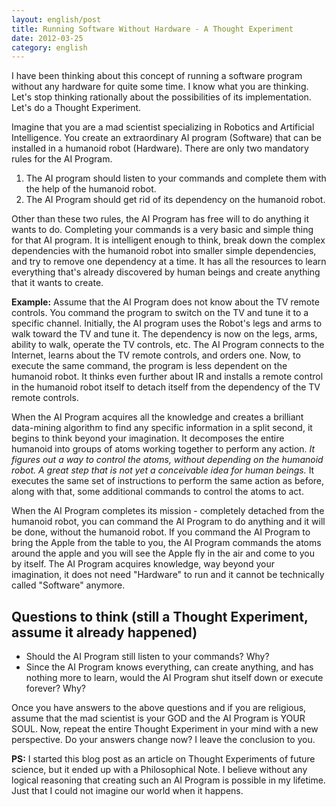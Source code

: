 ```yaml
---
layout: english/post
title: Running Software Without Hardware - A Thought Experiment
date: 2012-03-25
category: english
---
```


I have been thinking about this concept of running a software program without any hardware for quite some time. I know what you are thinking. Let's stop thinking rationally about the possibilities of its implementation. Let's do a Thought Experiment.

Imagine that you are a mad scientist specializing in Robotics and Artificial Intelligence. You create an extraordinary AI program (Software) that can be installed in a humanoid robot (Hardware). There are only two mandatory rules for the AI Program.

1. The AI program should listen to your commands and complete them with the help of the humanoid robot.
2. The AI Program should get rid of its dependency on the humanoid robot.

Other than these two rules, the AI Program has free will to do anything it wants to do. Completing your commands is a very basic and simple thing for that AI program. It is intelligent enough to think, break down the complex dependencies with the humanoid robot into smaller simple dependencies, and try to remove one dependency at a time. It has all the resources to learn everything that's already discovered by human beings and create anything that it wants to create.

**Example:** Assume that the AI Program does not know about the TV remote controls. You command the program to switch on the TV and tune it to a specific channel. Initially, the AI program uses the Robot's legs and arms to walk toward the TV and tune it. The dependency is now on the legs, arms, ability to walk, operate the TV controls, etc. The AI Program connects to the Internet, learns about the TV remote controls, and orders one. Now, to execute the same command, the program is less dependent on the humanoid robot. It thinks even further about IR and installs a remote control in the humanoid robot itself to detach itself from the dependency of the TV remote controls.

When the AI Program acquires all the knowledge and creates a brilliant data-mining algorithm to find any specific information in a split second, it begins to think beyond your imagination. It decomposes the entire humanoid into groups of atoms working together to perform any action. *It figures out a way to control the atoms, without depending on the humanoid robot. A great step that is not yet a conceivable idea for human beings.* It executes the same set of instructions to perform the same action as before, along with that, some additional commands to control the atoms to act.

When the AI Program completes its mission - completely detached from the humanoid robot, you can command the AI Program to do anything and it will be done, without the humanoid robot. If you command the AI Program to bring the Apple from the table to you, the AI Program commands the atoms around the apple and you will see the Apple fly in the air and come to you by itself. The AI Program acquires knowledge, way beyond your imagination, it does not need "Hardware" to run and it cannot be technically called "Software" anymore.

## Questions to think (still a Thought Experiment, assume it already happened)

* Should the AI Program still listen to your commands? Why?
* Since the AI Program knows everything, can create anything, and has nothing more to learn, would the AI Program shut itself down or execute forever? Why?

Once you have answers to the above questions and if you are religious, assume that the mad scientist is your GOD and the AI Program is YOUR SOUL. Now, repeat the entire Thought Experiment in your mind with a new perspective. Do your answers change now? I leave the conclusion to you.

**PS:** I started this blog post as an article on Thought Experiments of future science, but it ended up with a Philosophical Note. I believe without any logical reasoning that creating such an AI Program is possible in my lifetime. Just that I could not imagine our world when it happens.
